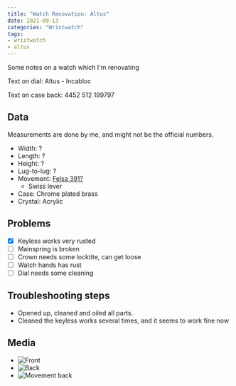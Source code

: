 ```yaml
---
title: "Watch Renovation: Altus"
date: 2021-09-13
categories: "Wristwatch"
tags:
- wristwatch
- altus
---
```


Some notes on a watch which I'm renovating

Text on dial: Altus - Incabloc

Text on case back: 4452 512 199797

## Data

Measurements are done by me, and might not be the official numbers.

* Width: ?
* Length: ?
* Height: ?
* Lug-to-lug: ?
* Movement: [Felsa 391?](http://www.ranfft.de/cgi-bin/bidfun-db.cgi?11&ranfft&0&2uswk&Felsa_391&)
  - Swiss lever
* Case: Chrome plated brass
* Crystal: Acrylic

## Problems

- [x] Keyless works very rusted
- [ ] Mainspring is broken
- [ ] Crown needs some locktite, can get loose
- [ ] Watch hands has rust
- [ ] Dial needs some cleaning

## Troubleshooting steps

* Opened up, cleaned and oiled all parts.
* Cleaned the keyless works several times, and it seems to work fine now

## Media
* ![Front](https://i.imgur.com/2GA1uLk.jpg)
* ![Back](https://i.imgur.com/uCJ3ex8.jpg)
* ![Movement back](https://i.imgur.com/eXfEnOr.jpg)

